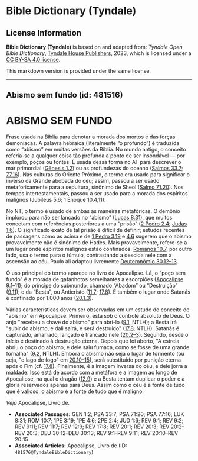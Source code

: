 # Bible Dictionary (Tyndale)

## License Information

**Bible Dictionary (Tyndale)** is based on and adapted from: _Tyndale Open Bible Dictionary_, [Tyndale House Publishers](https://tyndaleopenresources.com/), 2023, which is licensed under a [CC BY-SA 4.0 license](https://creativecommons.org/licenses/by-sa/4.0/legalcode.en).

This markdown version is provided under the same license.



--------------------------------

## Abismo sem fundo (id: 481516)

ABISMO SEM FUNDO
================

Frase usada na Bíblia para denotar a morada dos mortos e das forças demoníacas. A palavra hebraica (literalmente “o profundo”) é traduzida como “abismo” em muitas versões da Bíblia. No mundo antigo, o conceito referia\-se a qualquer coisa tão profunda a ponto de ser insondável — por exemplo, poços ou fontes. É usada dessa forma no AT para descrever o mar primordial ([Gênesis 1\.2](https://ref.ly/Gen1:2)) ou as profundezas do oceano ([Salmos 33\.7](https://ref.ly/Ps33:7); [77\.16](https://ref.ly/Ps77:16)). Nas culturas do Oriente Próximo, o termo era usado para significar o inverso da Grande abóbada do céu; assim, passou a ser usado metaforicamente para a sepultura, sinônimo de Sheol ([Salmo 71\.20](https://ref.ly/Ps71:20)). Nos tempos intertestamentais, passou a ser usado para a morada dos espíritos malignos (Jubileus 5\.6; 1 Enoque 10\.4,11\).

No NT, o termo é usado de ambas as maneiras metafóricas. O demônio implorou para não ser lançado no “abismo” ([Lucas 8\.31](https://ref.ly/Luke8:31)), que muitos conectam com referências posteriores a uma “prisão” ([2 Pedro 2\.4](https://ref.ly/2Pet2:4); [Judas 1\.6](https://ref.ly/Jude1:6)). O significado exato de tal prisão é difícil de definir; estudos recentes de passagens como as acima e de [1 Pedro 3\.19](https://ref.ly/1Pet3:19) e [4\.6](https://ref.ly/1Pet4:6) sugerem que o abismo provavelmente não é sinônimo de Hades. Mais provavelmente, refere\-se a um lugar onde espíritos malignos estão confinados. [Romanos 10\.7](https://ref.ly/Rom10:7), por outro lado, usa o termo para o túmulo, contrastando a descida nele com a ascensão ao céu. Paulo ali adaptou livremente [Deuteronômio 30\.12–13](https://ref.ly/Deut30:12-Deut30:13).

O uso principal do termo aparece no livro de Apocalipse. Lá, o “poço sem fundo” é a morada de gafanhotos semelhantes a escorpiões ([Apocalipse 9\.1–11](https://ref.ly/Rev9:1-Rev9:11)); do príncipe do submundo, chamado “Abadom” ou “Destruição” ([9\.11](https://ref.ly/Rev9:11)); e da “Besta”, ou Anticristo ([11\.7](https://ref.ly/Rev11:7); [17\.8](https://ref.ly/Rev17:8)). É também o lugar onde Satanás é confinado por 1\.000 anos ([20\.1,3](https://ref.ly/Rev20:1,Rev20:3)).

Várias características devem ser observadas em um estudo do conceito de "abismo" em Apocalipse. Primeiro, está sob o controle absoluto de Deus. O anjo "recebeu a chave do abismo" para abri\-lo ([9\.1](https://ref.ly/Rev9:1), NTLH); a Besta irá "subir do abismo, e dali sairá, e será destruído" ([17\.8](https://ref.ly/Rev17:8), NTLH). Satanás é capturado, amarrado, lançado e trancado nele ([20\.2–3](https://ref.ly/Rev20:2-Rev20:3)). Segundo, desde o início é destinado à destruição eterna. Depois que foi aberto, "A estrela abriu o poço do abismo, e dele saiu fumaça, como se fosse de uma grande fornalha" ([9\.2](https://ref.ly/Rev9:2), NTLH). Embora o abismo não seja o lugar de tormento (ou seja, "o lago de fogo" em [20\.10–15](https://ref.ly/Rev20:10-Rev20:15)), será substituído por punição eterna após o Fim (cf. [17\.8](https://ref.ly/Rev17:8)). Finalmente, é a imagem inversa do céu, e dele jorra a maldade. Isso está de acordo com a metáfora e a imagem ao longo de Apocalipse, na qual o dragão ([12\.9](https://ref.ly/Rev12:9)) e a Besta tentam duplicar o poder e a glória reservados apenas para Deus. Assim como o céu é a fonte de tudo que é valioso, o abismo é a fonte de tudo que é maligno. 
  
*Veja* Apocalipse, Livro de.

* **Associated Passages:** GEN 1:2; PSA 33:7; PSA 71:20; PSA 77:16; LUK 8:31; ROM 10:7; 1PE 3:19; 1PE 4:6; 2PE 2:4; JUD 1:6; REV 9:1; REV 9:2; REV 9:11; REV 11:7; REV 12:9; REV 17:8; REV 20:1; REV 20:3; REV 20:2–REV 20:3; DEU 30:12–DEU 30:13; REV 9:1–REV 9:11; REV 20:10–REV 20:15
* **Associated Articles:** Apocalipse, Livro de (ID: `481576@TyndaleBibleDictionary`)

